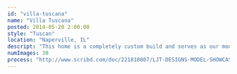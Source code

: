 ```yaml
---
id: "villa-tuscana"
name: "Villa Tuscana"
posted: 2014-05-20 2:00:00
style: "Tuscan"
location: "Naperville, IL"
descript: "This home is a completely custom build and serves as our model home. Everything was created from scratch, from the fireplace design to the furniture fabric selection."
numImages: 30
process: "http://www.scribd.com/doc/221810807/LJT-DESIGNS-MODEL-SHOWCASE-DONE-IN-A-TUSCAN-AMBIENCE"
---
```

